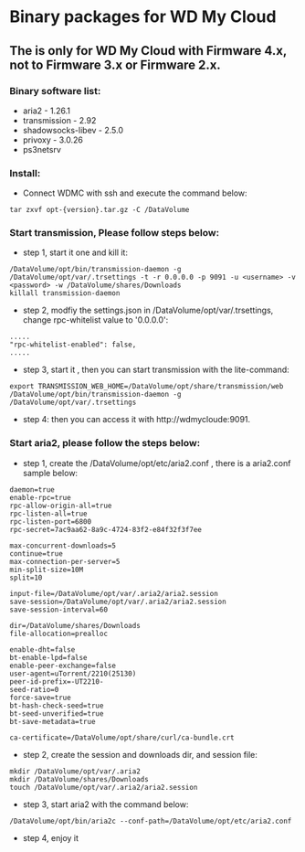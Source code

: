 # Binary packages for WD My Cloud
## The is only for WD My Cloud with Firmware 4.x, not to Firmware 3.x or Firmware 2.x.

### Binary software list:
- aria2 - 1.26.1
- transmission - 2.92
- shadowsocks-libev - 2.5.0
- privoxy - 3.0.26
- ps3netsrv

### Install:
- Connect WDMC with ssh and execute the command below:
```
tar zxvf opt-{version}.tar.gz -C /DataVolume
```

### Start transmission, Please follow steps below: 
- step 1, start it one and kill it:
```
/DataVolume/opt/bin/transmission-daemon -g /DataVolume/opt/var/.trsettings -t -r 0.0.0.0 -p 9091 -u <username> -v <password> -w /DataVolume/shares/Downloads
killall transmission-daemon
```

- step 2, modfiy the settings.json in /DataVolume/opt/var/.trsettings, change rpc-whitelist value to '0.0.0.0':
```
.....
"rpc-whitelist-enabled": false,
.....
```

- step 3, start it , then you can start transmission with the lite-command:
```
export TRANSMISSION_WEB_HOME=/DataVolume/opt/share/transmission/web
/DataVolume/opt/bin/transmission-daemon -g /DataVolume/opt/var/.trsettings
```

- step 4: 
then you can access it with http://wdmycloude:9091.

### Start aria2, please follow the steps below:
- step 1, create the /DataVolume/opt/etc/aria2.conf , there is a aria2.conf sample below:
```
daemon=true
enable-rpc=true
rpc-allow-origin-all=true
rpc-listen-all=true
rpc-listen-port=6800
rpc-secret=7ac9aa62-8a9c-4724-83f2-e84f32f3f7ee

max-concurrent-downloads=5
continue=true
max-connection-per-server=5
min-split-size=10M
split=10

input-file=/DataVolume/opt/var/.aria2/aria2.session
save-session=/DataVolume/opt/var/.aria2/aria2.session
save-session-interval=60

dir=/DataVolume/shares/Downloads
file-allocation=prealloc

enable-dht=false
bt-enable-lpd=false
enable-peer-exchange=false
user-agent=uTorrent/2210(25130)
peer-id-prefix=-UT2210-
seed-ratio=0
force-save=true
bt-hash-check-seed=true
bt-seed-unverified=true
bt-save-metadata=true

ca-certificate=/DataVolume/opt/share/curl/ca-bundle.crt
```

- step 2, create the session and downloads dir, and session file:
```
mkdir /DataVolume/opt/var/.aria2
mkdir /DataVolume/shares/Downloads
touch /DataVolume/opt/var/.aria2/aria2.session
```

- step 3, start aria2 with the command below:
```
/DataVolume/opt/bin/aria2c --conf-path=/DataVolume/opt/etc/aria2.conf
```

- step 4, enjoy it
